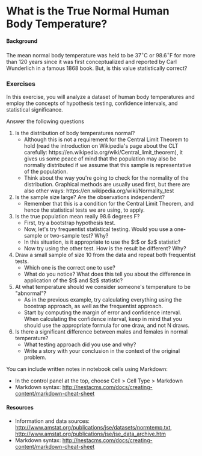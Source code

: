 # What is the True Normal Human Body Temperature? 

#### Background

The mean normal body temperature was held to be 37$^{\circ}$C or 98.6$^{\circ}$F for more than 120 years since it was first conceptualized and reported by Carl Wunderlich in a famous 1868 book. But, is this value statistically correct?

<h3>Exercises</h3>

<p>In this exercise, you will analyze a dataset of human body temperatures and employ the concepts of hypothesis testing, confidence intervals, and statistical significance.</p>

<p>Answer the following questions

<ol>
<li>  Is the distribution of body temperatures normal? 
    <ul>
    <li> Although this is not a requirement for the Central Limit Theorem to hold (read the introduction on Wikipedia's page about the CLT carefully: https://en.wikipedia.org/wiki/Central_limit_theorem), it gives us some peace of mind that the population may also be normally distributed if we assume that this sample is representative of the population.
    <li> Think about the way you're going to check for the normality of the distribution. Graphical methods are usually used first, but there are also other ways: https://en.wikipedia.org/wiki/Normality_test
    </ul>
<li>  Is the sample size large? Are the observations independent?
    <ul>
    <li> Remember that this is a condition for the Central Limit Theorem, and hence the statistical tests we are using, to apply.
    </ul>
<li>  Is the true population mean really 98.6 degrees F?
    <ul>
    <li> First, try a bootstrap hypothesis test.
    <li> Now, let's try frequentist statistical testing. Would you use a one-sample or two-sample test? Why?
    <li> In this situation, is it appropriate to use the $t$ or $z$ statistic? 
    <li> Now try using the other test. How is the result be different? Why?
    </ul>
<li>  Draw a small sample of size 10 from the data and repeat both frequentist tests. 
    <ul>
    <li> Which one is the correct one to use? 
    <li> What do you notice? What does this tell you about the difference in application of the $t$ and $z$ statistic?
    </ul>
<li>  At what temperature should we consider someone's temperature to be "abnormal"?
    <ul>
    <li> As in the previous example, try calculating everything using the boostrap approach, as well as the frequentist approach.
    <li> Start by computing the margin of error and confidence interval. When calculating the confidence interval, keep in mind that you should use the appropriate formula for one draw, and not N draws.
    </ul>
<li>  Is there a significant difference between males and females in normal temperature?
    <ul>
    <li> What testing approach did you use and why?
    <li> Write a story with your conclusion in the context of the original problem.
    </ul>
</ol>

You can include written notes in notebook cells using Markdown: 
   - In the control panel at the top, choose Cell > Cell Type > Markdown
   - Markdown syntax: http://nestacms.com/docs/creating-content/markdown-cheat-sheet

#### Resources

+ Information and data sources: http://www.amstat.org/publications/jse/datasets/normtemp.txt, http://www.amstat.org/publications/jse/jse_data_archive.htm
+ Markdown syntax: http://nestacms.com/docs/creating-content/markdown-cheat-sheet
